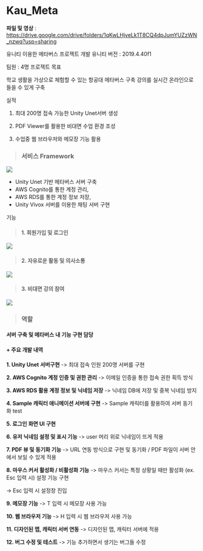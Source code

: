 # Kau_Meta

**파일 및 영상** : https://drive.google.com/drive/folders/1qKwLHjyeLk1T8CQ4dpJumYUZzWN_nzwq?usp=sharing

유니티 이용한 메타버스 프로젝트 개발
유니티 버전 : 2019.4.40f1

팀원 :  4명
프로젝트 목표

학교 생활을 가상으로 체험할 수 있는 항공대 메타버스 구축
강의를 실시간 온라인으로 들을 수 있게 구축
 

실적

1. 최대 200명 접속 가능한 Unity Unet서버 생성

2. PDF Viewer를 활용한 비대면 수업 환경 조성

3. 수업중 웹 브라우저와 메모장 기능 활용


> ### 서비스 Framework
<img src="https://velog.velcdn.com/images/opop8834/post/8046d03a-10a7-4df9-9829-ee6568275ae9/image.png">

- Unity Unet 기반 메타버스 서버 구축<br/>
- AWS Cognito를 통한 계정 관리, <br/>
- AWS RDS를 통한 계정 정보 저장, <br/>
- Unity Vivox 서버를 이용한 채팅 서버 구현

기능
> #### 1. 회원가입 및 로그인
<img src="https://velog.velcdn.com/images/opop8834/post/f5b13542-f677-488b-9503-d2ea57291bd0/image.png">

> #### 2. 자유로운 활동 및 의사소통
<img src="https://velog.velcdn.com/images/opop8834/post/4e5e45f7-6bf6-481a-9cbd-3185a0c30466/image.png">

> #### 3. 비대면 강의 참여
<img src="https://velog.velcdn.com/images/opop8834/post/ffd226ed-9995-443f-9d61-ccd1aab35a24/image.png">


> ### 역할
#### 서버 구축 및 메타버스 내 기능 구현 담당
#### + 주요 개발 내역
**1. Unity Unet 서버구현**
 -> 최대 접속 인원 200명 서버를 구현
 
**2. AWS  Cognito 계정 인증 및 권한 관리**
 ->  이메일 인증을 통한 접속 권한 획득 방식
 
**3. AWS RDS 활용 계정 정보 및 닉네임 저장**
 ->  닉네임 DB에 저장 및 중복 닉네임 방지
 
**4. Sample 캐릭터 애니메이션 서버에 구현**
 ->    Sample 캐릭터를 활용하여 서버 동기화 test
 
**5. 로그인 화면 UI 구현**

**6. 유저 닉네임 설정 및 표시  기능**
 ->   user 머리 위로 닉네임이 뜨게 적용
 
**7. PDF 뷰 및 동기화 기능**
 ->   URL 연동 방식으로 구현 및 동기화 / PDF 파일이 서버 안에서 보일 수 있게 적용
 
**8. 마우스 커서 활성화 / 비활성화 기능**
 ->   마우스 커서는 특정 상황일 때만 활성화 (ex. Esc 입력 시)
설정 기능 구현

 ->  Esc 입력 시 설정창 진입
 
**9. 메모장 기능**
 ->  T 입력 시 메모장 사용 가능 
 
**10. 웹 브라우저 기능**
 ->  H 입력 시 웹 브라우저 사용 가능
 
**11. 디자인된  맵, 캐릭터 서버 연동**
 ->  디자인된 맵, 캐릭터 서버에 적용
 
**12. 버그 수정 및 테스트**
 ->  기능 추가하면서 생기는 버그들 수정
 
